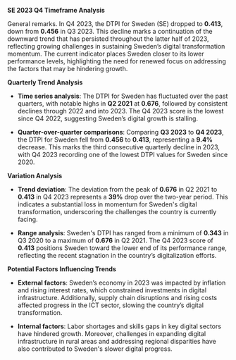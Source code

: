 

**SE 2023 Q4 Timeframe Analysis**

General remarks. In Q4 2023, the DTPI for Sweden (SE) dropped to **0.413**, down from **0.456** in Q3 2023. This decline marks a continuation of the downward trend that has persisted throughout the latter half of 2023, reflecting growing challenges in sustaining Sweden’s digital transformation momentum. The current indicator places Sweden closer to its lower performance levels, highlighting the need for renewed focus on addressing the factors that may be hindering growth.

**Quarterly Trend Analysis**

- **Time series analysis**:
  The DTPI for Sweden has fluctuated over the past quarters, with notable highs in **Q2 2021** at **0.676**, followed by consistent declines through 2022 and into 2023. The Q4 2023 score is the lowest since Q4 2022, suggesting Sweden’s digital growth is stalling.

- **Quarter-over-quarter comparisons**:
  Comparing **Q3 2023** to **Q4 2023**, the DTPI for Sweden fell from **0.456** to **0.413**, representing a **9.4%** decrease. This marks the third consecutive quarterly decline in 2023, with Q4 2023 recording one of the lowest DTPI values for Sweden since 2020.

**Variation Analysis**

- **Trend deviation**:
  The deviation from the peak of **0.676** in Q2 2021 to **0.413** in Q4 2023 represents a **39%** drop over the two-year period. This indicates a substantial loss in momentum for Sweden's digital transformation, underscoring the challenges the country is currently facing.

- **Range analysis**:
  Sweden's DTPI has ranged from a minimum of **0.343** in Q3 2020 to a maximum of **0.676** in Q2 2021. The Q4 2023 score of **0.413** positions Sweden toward the lower end of its performance range, reflecting the recent stagnation in the country’s digitalization efforts.

**Potential Factors Influencing Trends**

- **External factors**: Sweden’s economy in 2023 was impacted by inflation and rising interest rates, which constrained investments in digital infrastructure. Additionally, supply chain disruptions and rising costs affected progress in the ICT sector, slowing the country’s digital transformation.

- **Internal factors**: Labor shortages and skills gaps in key digital sectors have hindered growth. Moreover, challenges in expanding digital infrastructure in rural areas and addressing regional disparities have also contributed to Sweden's slower digital progress.
